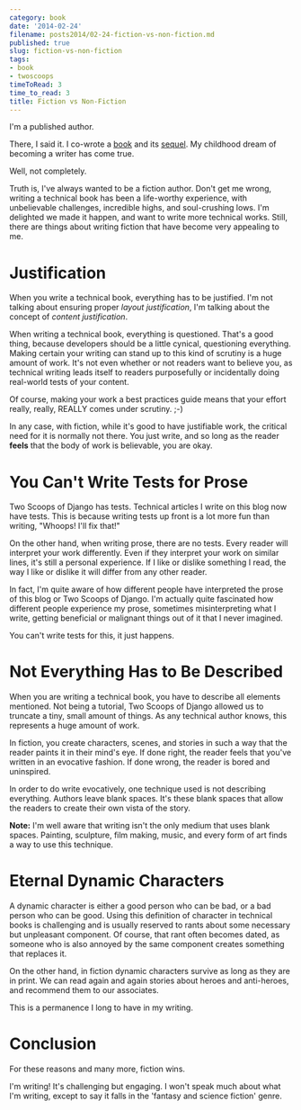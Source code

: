 ```yaml
---
category: book
date: '2014-02-24'
filename: posts2014/02-24-fiction-vs-non-fiction.md
published: true
slug: fiction-vs-non-fiction
tags:
- book
- twoscoops
timeToRead: 3
time_to_read: 3
title: Fiction vs Non-Fiction
---
```


I'm a published author.

There, I said it. I co-wrote a
[book](http://twoscoopspress.com/products/two-scoops-of-django-1-5) and
its
[sequel](http://twoscoopspress.com/products/two-scoops-of-django-1-6).
My childhood dream of becoming a writer has come true.

Well, not completely.

Truth is, I've always wanted to be a fiction author. Don't get me
wrong, writing a technical book has been a life-worthy experience, with
unbelievable challenges, incredible highs, and soul-crushing lows. I'm
delighted we made it happen, and want to write more technical works.
Still, there are things about writing fiction that have become very
appealing to me.

Justification
=============

When you write a technical book, everything has to be justified. I'm
not talking about ensuring proper *layout justification*, I'm talking
about the concept of *content justification*.

When writing a technical book, everything is questioned. That's a good
thing, because developers should be a little cynical, questioning
everything. Making certain your writing can stand up to this kind of
scrutiny is a huge amount of work. It's not even whether or not readers
want to believe you, as technical writing leads itself to readers
purposefully or incidentally doing real-world tests of your content.

Of course, making your work a best practices guide means that your
effort really, really, REALLY comes under scrutiny. ;-)

In any case, with fiction, while it's good to have justifiable work,
the critical need for it is normally not there. You just write, and so
long as the reader **feels** that the body of work is believable, you
are okay.

You Can't Write Tests for Prose
================================

Two Scoops of Django has tests. Technical articles I write on this blog
now have tests. This is because writing tests up front is a lot more fun
than writing, "Whoops! I'll fix that!"

On the other hand, when writing prose, there are no tests. Every reader
will interpret your work differently. Even if they interpret your work
on similar lines, it's still a personal experience. If I like or
dislike something I read, the way I like or dislike it will differ from
any other reader.

In fact, I'm quite aware of how different people have interpreted the
prose of this blog or Two Scoops of Django. I'm actually quite
fascinated how different people experience my prose, sometimes
misinterpreting what I write, getting beneficial or malignant things out
of it that I never imagined.

You can't write tests for this, it just happens.

Not Everything Has to Be Described
==================================

When you are writing a technical book, you have to describe all elements
mentioned. Not being a tutorial, Two Scoops of Django allowed us to
truncate a tiny, small amount of things. As any technical author knows,
this represents a huge amount of work.

In fiction, you create characters, scenes, and stories in such a way
that the reader paints it in their mind's eye. If done right, the
reader feels that you've written in an evocative fashion. If done
wrong, the reader is bored and uninspired.

In order to do write evocatively, one technique used is not describing
everything. Authors leave blank spaces. It's these blank spaces that
allow the readers to create their own vista of the story.

**Note:** I'm well aware that writing isn't the only medium that uses
blank spaces. Painting, sculpture, film making, music, and every form of
art finds a way to use this technique.

Eternal Dynamic Characters
==========================

A dynamic character is either a good person who can be bad, or a bad
person who can be good. Using this definition of character in technical
books is challenging and is usually reserved to rants about some
necessary but unpleasant component. Of course, that rant often becomes
dated, as someone who is also annoyed by the same component creates
something that replaces it.

On the other hand, in fiction dynamic characters survive as long as they
are in print. We can read again and again stories about heroes and
anti-heroes, and recommend them to our associates.

This is a permanence I long to have in my writing.

Conclusion
==========

For these reasons and many more, fiction wins.

I'm writing! It's challenging but engaging. I won't speak much about
what I'm writing, except to say it falls in the 'fantasy and science
fiction' genre.

